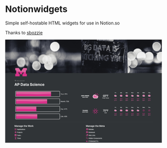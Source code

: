 # Notionwidgets
Simple self-hostable HTML widgets for use in Notion.so

Thanks to [sbozzie](https://github.com/sbozzie/notionwidgets)

![](https://raw.githubusercontent.com/YoYo-Pete/notionwidgets/master/Screen%20Shot%202020-10-23%20at%2011.11.44%20AM.png)

